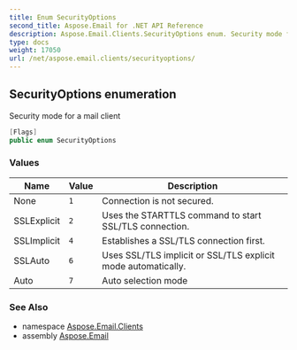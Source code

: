 ```yaml
---
title: Enum SecurityOptions
second_title: Aspose.Email for .NET API Reference
description: Aspose.Email.Clients.SecurityOptions enum. Security mode for a mail client
type: docs
weight: 17050
url: /net/aspose.email.clients/securityoptions/
---
```

## SecurityOptions enumeration

Security mode for a mail client

```csharp
[Flags]
public enum SecurityOptions
```

### Values

| Name | Value | Description |
| --- | --- | --- |
| None | `1` | Connection is not secured. |
| SSLExplicit | `2` | Uses the STARTTLS command to start SSL/TLS connection. |
| SSLImplicit | `4` | Establishes a SSL/TLS connection first. |
| SSLAuto | `6` | Uses SSL/TLS implicit or SSL/TLS explicit mode automatically. |
| Auto | `7` | Auto selection mode |

### See Also

* namespace [Aspose.Email.Clients](../../aspose.email.clients/)
* assembly [Aspose.Email](../../)


